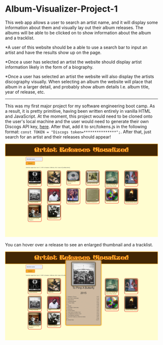 # Album-Visualizer-Project-1

This web app allows a user to search an artist name, and it will display some information about them and visually lay out their album releases. The albums will be able to be clicked on to show information about the album and a tracklist.

\*A user of this website should be a able to use a search bar to input an artist and have the results show up on the page.

\*Once a user has selected an artist the website should display artist information likely in the form of a biography.

\*Once a user has selected an artist the website will also display the artists discography visually. When selecting an album the website will place that album in a larger detail, and probably show album details I.e. album title, year of release, etc.

---

This was my first major project for my software engineering boot camp. As a result, it is pretty primitive, having been written entirely in vanilla HTML and JavaScript. At the moment, this project would need to be cloned onto the user's local machine and the user would need to generate their own Discogs API key, [here](https://www.discogs.com/settings/developers). After that, add it to src/tokens.js in the following format: `const TOKEN = "Discogs token=***************";`. After that, just search for an artist and their releases should appear! 

![Search results for Kendrick Lamar](/screenshots/phase-1-project-kendrick.png)

You can hover over a release to see an enlarged thumbnail and a tracklist.

![Hovering over To Pimp a Butterfly by Kendrick Lamar](/screenshots/phase-1-project-TPAB.png)
